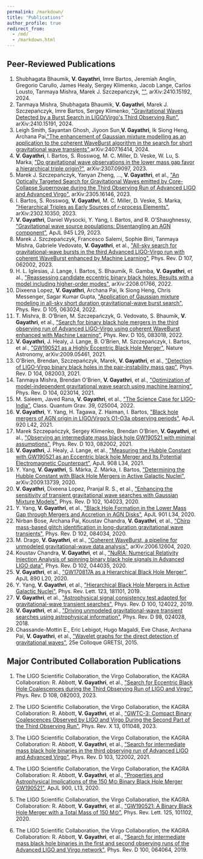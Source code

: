 ```yaml
---
permalink: /markdown/
title: "Publications"
author_profile: true
redirect_from: 
  - /md/
  - /markdown.html
---
```


## **Peer-Reviewed Publications**

1. Shubhagata Bhaumik, **V. Gayathri**, Imre Bartos, Jeremiah Anglin, Gregorio Carullo, James Healy, Sergey Klimenko, Jacob Lange, Carlos Lousto, Tanmaya Mishra, Marek J. Szczepańczyk, [""](https://arxiv.org/abs/2410.15192), arXiv:2410.15192, 2024.
2. Tanmaya Mishra, Shubhagata Bhaumik, **V. Gayathri**, Marek J. Szczepańczyk, Imre Bartos, Sergey Klimenko, ["Gravitational Waves Detected by a Burst Search in LIGO/Virgo's Third Observing Run"](https://arxiv.org/abs/2410.15191), arXiv:2410.15191, 2024.
3. Leigh Smith, Sayantan Ghosh, Jiyoon Sun,**V. Gayathri**, Ik Siong Heng, Archana Pai,["The enhancement of Gaussian mixture modelling as an application to the coherent WaveBurst algorithm in the search for short gravitational wave transients"](https://arxiv.org/abs/2407.16414),arXiv:2407.16414, 2024. 
4. **V. Gayathri**, I. Bartos, S. Rosswog, M. C. Miller, D. Veske, W. Lu, S. Marka, ["Do gravitational wave observations in the lower mass gap favor a hierarchical triple origin?"](https://arxiv.org/abs/2307.09097), arXiv:2307.09097, 2023.
5. Marek J. Szczepańczyk, Yanyan Zheng, ..., **V. Gayathri**, et al., ["An Optically Targeted Search for Gravitational Waves emitted by Core-Collapse Supernovae during the Third Observing Run of Advanced LIGO and Advanced Virgo"](https://arxiv.org/abs/2305.16146), arXiv:2305.16146, 2023.
6. I. Bartos, S. Rosswog, **V. Gayathri**, M. C. Miller, D. Veske, S. Marka, ["Hierarchical Triples as Early Sources of r-process Elements"](https://arxiv.org/abs/2302.10350), arXiv:2302.10350, 2023.
7. **V. Gayathri**, Daniel Wysocki, Y. Yang, I. Bartos, and R. O’Shaughnessy, ["Gravitational wave source populations: Disentangling an AGN component"](https://doi.org/10.3847/2041-8213/acc1e9), ApJL 945 L29, 2023.
8. Marek J. Szczepańczyk, Francesco Salemi, Sophie Bini, Tanmaya Mishra, Gabriele Vedovato, **V. Gayathri**, et al., ["All-sky search for gravitational-wave bursts in the third Advanced LIGO-Virgo run with coherent WaveBurst enhanced by Machine Learning"](https://doi.org/10.1103/PhysRevD.107.062002), Phys. Rev. D 107, 062002, 2023.
9. H. L. Iglesias, J. Lange, I. Bartos, S. Bhaumik, R. Gamba, **V. Gayathri**, et al., ["Reassessing candidate eccentric binary black holes: Results with a model including higher-order modes"](https://arxiv.org/abs/2208.01766), arXiv:2208.01766, 2022.
10. Dixeena Lopez, **V. Gayathri**, Archana Pai, Ik Siong Heng, Chris Messenger, Sagar Kumar Gupta, ["Application of Gaussian mixture modeling in all-sky short duration gravitational-wave burst search"](https://doi.org/10.1103/PhysRevD.105.063024), Phys. Rev. D 105, 063024, 2022.
11. T. Mishra, B. O’Brien, M. Szczepańczyk, G. Vedovato, S. Bhaumik, **V. Gayathri**, et al., ["Search for binary black hole mergers in the third observing run of Advanced LIGO-Virgo using coherent WaveBurst enhanced with Machine Learning"](https://doi.org/10.1103/PhysRevD.105.083018), Phys. Rev. D 105, 083018, 2022.
12. **V. Gayathri**, J. Healy, J. Lange, B. O’Brien, M. Szczepańczyk, I. Bartos, et al., ["GW190521 as a Highly Eccentric Black Hole Merger"](https://arxiv.org/abs/2009.05461), Nature Astronomy, arXiv:2009.05461, 2021.
13. O’Brien, Brendan, Szczepańczyk, Marek, **V. Gayathri**, et al., ["Detection of LIGO-Virgo binary black holes in the pair-instability mass gap"](https://doi.org/10.1103/PhysRevD.104.082003), Phys. Rev. D 104, 082003, 2021.
14. Tanmaya Mishra, Brendan O’Brien, **V. Gayathri**, et al., ["Optimization of model-independent gravitational wave search using machine learning"](https://doi.org/10.1103/PhysRevD.104.023014), Phys. Rev. D 104, 023014, 2021.
15. M. Saleem, Javed Rana, **V. Gayathri**, et al., ["The Science Case for LIGO-India"](https://doi.org/10.1088/1361-6382/ab4ac6), Class. Quantum Grav. 39, 025004, 2022.
16. **V. Gayathri**, Y. Yang, H. Tagawa, Z. Haiman, I. Bartos, ["Black hole mergers of AGN origin in LIGO/Virgo’s O1-O3a observing periods"](https://doi.org/10.3847/2041-8213/abf058), ApJL 920 L42, 2021.
17. Marek Szczepańczyk, Sergey Klimenko, Brendan O’Brien, **V. Gayathri**, et al., ["Observing an intermediate mass black hole GW190521 with minimal assumptions"](https://doi.org/10.1103/PhysRevD.103.082002), Phys. Rev. D 103, 082002, 2021.
18. **V. Gayathri**, J. Healy, J. Lange, et al., ["Measuring the Hubble Constant with GW190521 as an Eccentric black hole Merger and Its Potential Electromagnetic Counterpart"](https://doi.org/10.3847/2041-8213/aba007), ApJL 908 L34, 2021.
19. Y. Yang, **V. Gayathri**, S. Márka, Z. Márka, I. Bartos, ["Determining the Hubble Constant with Black Hole Mergers in Active Galactic Nuclei"](https://arxiv.org/abs/2009.13739), arXiv:2009.13739, 2020.
20. **V. Gayathri**, Dixeena Lopez, Pranjal R. S., et al., ["Enhancing the sensitivity of transient gravitational wave searches with Gaussian Mixture Models"](https://doi.org/10.1103/PhysRevD.102.104023), Phys. Rev. D 102, 104023, 2020.
21. Y. Yang, **V. Gayathri**, et al., ["Black Hole Formation in the Lower Mass Gap through Mergers and Accretion in AGN Disks"](https://doi.org/10.3847/2041-8213/ab0a1c), ApJL 901 L34, 2020.
22. Nirban Bose, Archana Pai, Koustav Chandra, **V. Gayathri**, et al., ["Chirp mass-based glitch identification in long-duration gravitational wave transients"](https://doi.org/10.1103/PhysRevD.102.084034), Phys. Rev. D 102, 084034, 2020.
23. M. Drago, **V. Gayathri**, et al., ["Coherent WaveBurst, a pipeline for unmodeled gravitational-wave data analysis"](https://arxiv.org/abs/2006.12604), arXiv:2006.12604, 2020.
24. Koustav Chandra, **V. Gayathri**, et al., ["NuRIA: Numerical Relativity Injection Analysis of spinning binary black hole signals in Advanced LIGO data"](https://doi.org/10.1103/PhysRevD.102.044035), Phys. Rev. D 102, 044035, 2020.
25. **V. Gayathri**, et al., ["GW170817A as a Hierarchical Black Hole Merger"](https://doi.org/10.3847/2041-8213/ab77d3), ApJL 890 L20, 2020.
26. Y. Yang, **V. Gayathri**, et al., ["Hierarchical Black Hole Mergers in Active Galactic Nuclei"](https://doi.org/10.1103/PhysRevLett.123.181101), Phys. Rev. Lett. 123, 181101, 2019.
27. **V. Gayathri**, et al., ["Astrophysical signal consistency test adapted for gravitational-wave transient searches"](https://doi.org/10.1103/PhysRevD.100.124022), Phys. Rev. D 100, 124022, 2019.
28. **V. Gayathri**, et al., ["Driving unmodeled gravitational-wave transient searches using astrophysical information"](https://doi.org/10.1103/PhysRevD.98.024028), Phys. Rev. D 98, 024028, 2018.
29. Chassande-Mottin E., Eric Lebigot, Hugo Magaldi, Eve Chase, Archana Pai, **V. Gayathri**, et al., ["Wavelet graphs for the direct detection of gravitational waves"](https://hal.archives-ouvertes.fr/hal-01262605), 25e Colloque GRETSI, 2015.



## **Major Contributed Collaboration Publications**

1. The LIGO Scientific Collaboration, the Virgo Collaboration, the KAGRA Collaboration: R. Abbott, **V. Gayathri**, et al., ["Search for Eccentric Black Hole Coalescences during the Third Observing Run of LIGO and Virgo"](https://doi.org/10.1103/PhysRevD.108.082003), Phys. Rev. D 108, 082003, 2023.

2. The LIGO Scientific Collaboration, the Virgo Collaboration, the KAGRA Collaboration: R. Abbott, **V. Gayathri**, et al., ["GWTC-3: Compact Binary Coalescences Observed by LIGO and Virgo During the Second Part of the Third Observing Run"](https://doi.org/10.48550/arXiv.2111.03606), Phys. Rev. X 13, 011048, 2023.

3. The LIGO Scientific Collaboration, the Virgo Collaboration, the KAGRA Collaboration: R. Abbott, **V. Gayathri**, et al., ["Search for intermediate mass black hole binaries in the third observing run of Advanced LIGO and Advanced Virgo"](https://doi.org/10.1103/PhysRevD.103.122002), Phys. Rev. D 103, 122002, 2021.

4. The LIGO Scientific Collaboration, the Virgo Collaboration, the KAGRA Collaboration: R. Abbott, **V. Gayathri**, et al., ["Properties and Astrophysical Implications of the 150 M⊙ Binary Black Hole Merger GW190521"](https://doi.org/10.3847/2041-8213/abd3d1), ApJL 900, L13, 2020.

5. The LIGO Scientific Collaboration, the Virgo Collaboration, the KAGRA Collaboration: R. Abbott, **V. Gayathri**, et al., ["GW190521: A Binary Black Hole Merger with a Total Mass of 150 M⊙"](https://doi.org/10.1103/PhysRevLett.125.101102), Phys. Rev. Lett. 125, 101102, 2020.

6. The LIGO Scientific Collaboration, the Virgo Collaboration, the KAGRA Collaboration: R. Abbott, **V. Gayathri**, et al., ["Search for intermediate mass black hole binaries in the first and second observing runs of the Advanced LIGO and Virgo network"](https://doi.org/10.1103/PhysRevD.100.064064), Phys. Rev. D 100, 064064, 2019.
